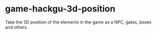 # game-hackgu-3d-position
Take the 3D position of the elements in the game as a NPC, gates, boxes and others.
